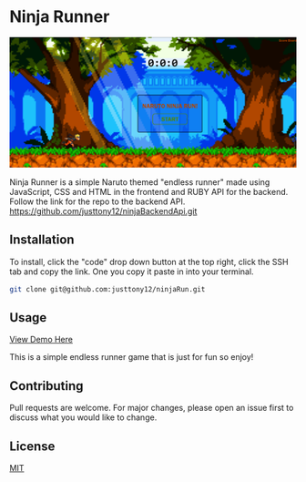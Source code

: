 # Ninja Runner

![Main Page](/frontend/images/narutoMain.PNG)

Ninja Runner is a simple Naruto themed "endless runner" made using JavaScript, CSS and HTML in the frontend and RUBY API for the backend. Follow the link for the repo to the backend API. https://github.com/justtony12/ninjaBackendApi.git

## Installation

To install, click the "code" drop down button at the top right, click the SSH tab and copy the link. One you copy it paste in into your terminal.

```bash
git clone git@github.com:justtony12/ninjaRun.git
```

## Usage

[View Demo Here](https://youtu.be/WL62laLhXck)

This is a simple endless runner game that is just for fun so enjoy!

## Contributing
Pull requests are welcome. For major changes, please open an issue first to discuss what you would like to change.

## License
[MIT](https://choosealicense.com/licenses/mit/)
